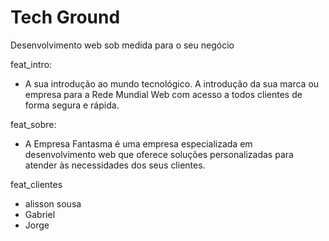 # Tech Ground
Desenvolvimento web sob medida para o seu negócio

feat_intro:

- A sua introdução ao mundo tecnológico. A introdução da sua marca ou empresa para a Rede Mundial Web com acesso a todos clientes de forma segura e rápida.


feat_sobre:

- A Empresa Fantasma é uma empresa especializada em desenvolvimento web que oferece soluções personalizadas para atender às necessidades dos seus clientes.

feat_clientes
- alisson sousa
- Gabriel
- Jorge